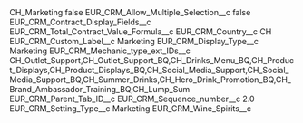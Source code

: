 <?xml version="1.0" encoding="UTF-8"?>
<CustomMetadata xmlns="http://soap.sforce.com/2006/04/metadata" xmlns:xsi="http://www.w3.org/2001/XMLSchema-instance" xmlns:xsd="http://www.w3.org/2001/XMLSchema">
    <label>CH_Marketing</label>
    <protected>false</protected>
    <values>
        <field>EUR_CRM_Allow_Multiple_Selection__c</field>
        <value xsi:type="xsd:boolean">false</value>
    </values>
    <values>
        <field>EUR_CRM_Contract_Display_Fields__c</field>
        <value xsi:type="xsd:string">EUR_CRM_Total_Contract_Value_Formula__c</value>
    </values>
    <values>
        <field>EUR_CRM_Country__c</field>
        <value xsi:type="xsd:string">CH</value>
    </values>
    <values>
        <field>EUR_CRM_Custom_Label__c</field>
        <value xsi:type="xsd:string">Marketing</value>
    </values>
    <values>
        <field>EUR_CRM_Display_Type__c</field>
        <value xsi:type="xsd:string">Marketing</value>
    </values>
    <values>
        <field>EUR_CRM_Mechanic_type_ext_IDs__c</field>
        <value xsi:type="xsd:string">CH_Outlet_Support,CH_Outlet_Support_BQ,CH_Drinks_Menu_BQ,CH_Product_Displays,CH_Product_Displays_BQ,CH_Social_Media_Support,CH_Social_Media_Support_BQ,CH_Summer_Drinks,CH_Hero_Drink_Promotion_BQ,CH_Brand_Ambassador_Training_BQ,CH_Lump_Sum</value>
    </values>
    <values>
        <field>EUR_CRM_Parent_Tab_ID__c</field>
        <value xsi:nil="true"/>
    </values>
    <values>
        <field>EUR_CRM_Sequence_number__c</field>
        <value xsi:type="xsd:double">2.0</value>
    </values>
    <values>
        <field>EUR_CRM_Setting_Type__c</field>
        <value xsi:type="xsd:string">Marketing</value>
    </values>
    <values>
        <field>EUR_CRM_Wine_Spirits__c</field>
        <value xsi:nil="true"/>
    </values>
</CustomMetadata>

